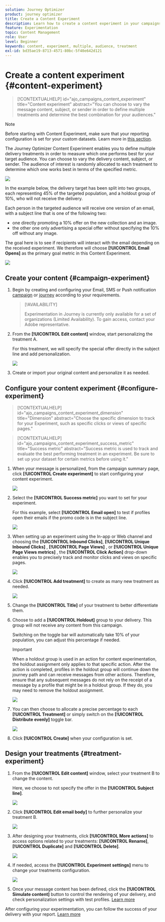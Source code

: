 ```yaml
---
solution: Journey Optimizer
product: journey optimizer
title: Create a Content Experiment
description: Learn how to create a content experiment in your campaigns
feature: Experimentation
topic: Content Management
role: User
level: Beginner
keywords: content, experiment, multiple, audience, treatment
exl-id: bd35ae19-8713-4571-80bc-5f40e642d121
---
```

# Create a content experiment {#content-experiment}

>[!CONTEXTUALHELP]
>id="ajo_campaigns_content_experiment"
>title="Content experiment"
>abstract="You can choose to vary the message content, subject, or sender in order to define multiple treatments and determine the best combination for your audiences."

>[!NOTE]
>
>Before starting with Content Experiment, make sure that your reporting configuration is set for your custom datasets. Learn more in [this section](reporting-configuration.md).

The Journey Optimizer Content Experiment enables you to define multiple delivery treatments in order to measure which one performs best for your target audience. You can choose to vary the delivery content, subject, or sender. The audience of interest is randomly allocated to each treatment to determine which one works best in terms of the specified metric.

![](../rn/assets/do-not-localize/experiment.gif)

In the example below, the delivery target has been split into two groups, each representing 45% of the targeted population, and a holdout group of 10%, who will not receive the delivery.

Each person in the targeted audience will receive one version of an email, with a subject line that is one of the following two:

* one directly promoting a 10% offer on the new collection and an image.
* the other one only advertising a special offer without specifying the 10% off without any image. 

The goal here is to see if recipients will interact with the email depending on the received experiment. We therefore will choose **[!UICONTROL Email Opens]** as the primary goal metric in this Content Experiment.

![](assets/content_experiment.png)

## Create your content {#campaign-experiment}

1. Begin by creating and configuring your Email, SMS or Push notification [campaign](../campaigns/create-campaign.md) or [journey](../building-journeys/journeys-message.md) according to your requirements.

    >[!AVAILABILITY]
    >
    >Experimentation in Journey is currently only available for a set of organizations (Limited Availability). To gain access, contact your Adobe representative.

1. From the **[!UICONTROL Edit content]** window, start personalizing the treatment A.

    For this treatment, we will specify the special offer directly in the subject line and add personalization.

    ![](assets/content_experiment_5.png)

1. Create or import your original content and personalize it as needed.

## Configure your content experiment {#configure-experiment}

>[!CONTEXTUALHELP]
>id="ajo_campaigns_content_experiment_dimension"
>title="Dimension"
>abstract="Choose the specific dimension to track for your Experiment, such as specific clicks or views of specific pages."

>[!CONTEXTUALHELP]
>id="ajo_campaigns_content_experiment_success_metric"
>title="Success metric"
>abstract="Success metric is used to track and evaluate the best performing treatment in an experiment. Be sure to set up your dataset for certain metrics before using it."

1. When your message is personalized, from the campaign summary page, click **[!UICONTROL Create experiment]** to start configuring your content experiment.

    ![](assets/content_experiment_3.png)

1. Select the **[!UICONTROL Success metric]** you want to set for your experiment.

    For this example, select **[!UICONTROL Email open]** to test if profiles open their emails if the promo code is in the subject line.

    ![](assets/content_experiment_11.png)

1. When setting up an experiment using the In-app or Web channel and choosing the **[!UICONTROL Inbound Clicks]**, **[!UICONTROL Unique Inbound Clicks]** , **[!UICONTROL Page Views]** , or **[!UICONTROL Unique Page Views metrics]** , the **[!UICONTROL Click Action]**  drop-down enables you to precisely track and monitor clicks and views on specific pages.

    ![](assets/content_experiment_20.png)

1. Click **[!UICONTROL Add treatment]** to create as many new treatment as needed.

    ![](assets/content_experiment_8.png)

1. Change the **[!UICONTROL Title]** of your treatment to better differentiate them.

1. Choose to add a **[!UICONTROL Holdout]** group to your delivery. This group will not receive any content from this campaign. 

    Switching on the toggle bar will automatically take 10% of your population, you can adjust this percentage if needed.

    >[!IMPORTANT]
    >
    >When a holdout group is used in an action for content experimentation, the holdout assignment only applies to that specific action. After the action is completed, profiles in the holdout group will continue down the journey path and can receive messages from other actions. Therefore, ensure that any subsequent messages do not rely on the receipt of a message by a profile that might be in a holdout group. If they do, you may need to remove the holdout assignment.

    ![](assets/content_experiment_12.png)

1. You can then choose to allocate a precise percentage to each **[!UICONTROL Treatment]** or simply switch on the **[!UICONTROL Distribute evenly]** toggle bar.

    ![](assets/content_experiment_13.png)

1. Click **[!UICONTROL Create]** when your configuration is set.

## Design your treatments {#treatment-experiment}

1. From the **[!UICONTROL Edit content]** window, select your treatment B to change the content.

    Here, we choose to not specify the offer in the **[!UICONTROL Subject line]**.

    ![](assets/content_experiment_18.png)

1. Click **[!UICONTROL Edit email body]** to further personalize your treatment B.

    ![](assets/content_experiment_9.png)

1. After designing your treatments, click **[!UICONTROL More actions]** to access options related to your treatments: **[!UICONTROL Rename]**, **[!UICONTROL Duplicate]** and **[!UICONTROL Delete]**.

    ![](assets/content_experiment_7.png)

1. If needed, access the **[!UICONTROL Experiment settings]** menu to change your treatments configuration.

    ![](assets/content_experiment_19.png)

1. Once your message content has been defined, click the **[!UICONTROL Simulate content]** button to control the rendering of your delivery, and check personalization settings with test profiles. [Learn more](../content-management/preview-test.md)

After configuring your experimentation, you can follow the success of your delivery with your report. [Learn more](../reports/campaign-global-report.md#experimentation-report)
